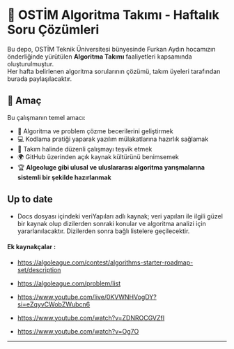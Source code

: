 # 🌟 OSTİM Algoritma Takımı - Haftalık Soru Çözümleri

Bu depo, OSTİM Teknik Üniversitesi bünyesinde Furkan Aydın hocamızın önderliğinde yürütülen **Algoritma Takımı** faaliyetleri kapsamında oluşturulmuştur.  
Her hafta belirlenen algoritma sorularının çözümü, takım üyeleri tarafından burada paylaşılacaktır.

## 🎯 Amaç

Bu çalışmanın temel amacı:

- 🧠 Algoritma ve problem çözme becerilerini geliştirmek  
- 💻 Kodlama pratiği yaparak yazılım mülakatlarına hazırlık sağlamak  
- 🤝 Takım halinde düzenli çalışmayı teşvik etmek  
- 🌍 GitHub üzerinden açık kaynak kültürünü benimsemek  
- 🏆 **Algeoluge gibi ulusal ve uluslararası algoritma yarışmalarına sistemli bir şekilde hazırlanmak**


## Up to date 
- Docs dosyası içindeki veriYapıları adlı kaynak;
veri yapıları ile ilgili güzel bir kaynak olup dizilerden sonraki konular ve algoritma analizi için yararlanılacaktır.
Dizilerden sonra bağlı listelere geçilecektir.



#### Ek kaynakçalar : 

- https://algoleague.com/contest/algorithms-starter-roadmap-set/description

- https://algoleague.com/problem/list

- https://www.youtube.com/live/0KVWNHVogDY?si=eZqyvCWobZWubcn6

- https://www.youtube.com/watch?v=ZDNROCGVZfI

- https://www.youtube.com/watch?v=Og7O
---
